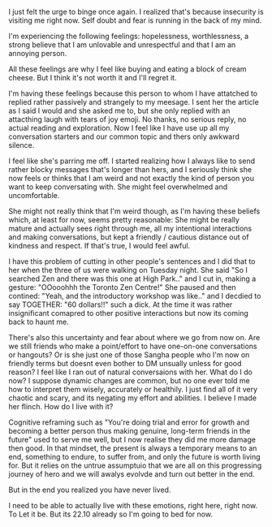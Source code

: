 I just felt the urge to binge once again. I realized that's because insecurity is visiting me right now. Self doubt and fear is running in the back of my mind. 

I'm experiencing the following feelings: hopelessness, worthlessness, a strong believe that I am unlovable and unrespectful and that I am an annoying person.

All these feelings are why I feel like buying and eating a block of cream cheese. But I think it's not worth it and I'll regret it.

I'm having these feelings because this person to whom I have attatched to replied rather passively and strangely to my meesage. I sent her the article as I said I would and she asked me to, but she only replied with an attacthing laugh with tears of joy emoji. No thanks, no serious reply, no actual reading and exploration. Now I feel like I have use up all my conversation starters and our common topic and thers only awkward silence. 

I feel like she's parring me off. I started realizing how I always like to send rather blocky messages that's longer than hers, and I seriously think she now feels or thinks that I am weird and not exactly the kind of person you want to keep conversating with. She might feel overwhelmed and uncomfortable.

She might not really think that I'm weird though, as I'm having these beliefs which, at least for now, seems pretty reasonable: She might be really mature and actually sees right through me, all my intentional interactions and making conversations, but kept a friendly / cautious distance out of kindness and respect. If that's true, I would feel awful.

I have this problem of cutting in other people's sentences and I did that to her when the three of us were walking on Tuesday night. She said "So I searched Zen and there was this one at High Park.." and I cut in, making a gesture: "OOooohhh the Toronto Zen Centre!" She paused and then contined: "Yeah, and the introductory workshop was like.." and I decdied to say TOGETHER: "60 dollars!!" such a dick. At the time it was rather insignificant comapred to other positive interactions but now its coming back to haunt me.

There's also this uncertainty and fear about where we go from now on. Are we still friends who make a point/effort to have one-on-one conversations or hangouts? Or is she just one of those Sangha people who I'm now on friendly terms but doesnt even bother to DM unsually unless for good reason? I feel like I ran out of natural conversaions with her. What do I do now? I suppose dynamic changes are common, but no one ever told me how to interpret them wisely, accurately or healthily. I just find all of it very chaotic and scary, and its negating my effort and abilities. I believe I made her flinch. How do I live with it?

Cognitive reframing such as "You're doing trial and error for growth and becoming a better person thus making genuine, long-term friends in the future" used to serve me well, but I now realise they did me more damage then good. In that mindset, the present is always a temporary means to an end, something to endure, to suffer from, and only the future is worth living for. But it relies on the untrue assumptuio that we are all on this progressing journey of hero and we will awalys evolvde and turn out better in the end. 

But in the end you realized you have never lived. 

I need to be able to actually live with these emotions, right here, right now. To Let it be. But its 22.10 already so I'm going to bed for now.
